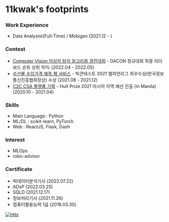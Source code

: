 # 11kwak's footprints



### Work Experience

- Data Analysist(Full-Time) / Mobigen (2021.12 - )

<!-- ### Education

- Bitcamp Academy (2021.07 - 2021.12)
- B.A. in International Relations, Yonsei Univ (2014.03 - 2021.08)  -->
<!-- 
### Project

- 2023 국토안전 빅데이터 플랫폼 구축 및 분석과제 구현 사업 (2023.02 ~ 2023   )
- 2022 소방청 119빅데이터 과제분석 및 분석기반 고도화 사업 (2022.08 ~ 2023.01)
- 2022 KOTRA 빅데이터 분석 플랫폼 고도화 사업 (2022.04 ~ 2022.07) 
- 2022 비츠넥스텍 초음파 탐지 QA 이미지 분류 모형개발 기술검토 (2022.02 ~ 2022.03) 
-->


### Contest

- [Computer Vision 이상치 탐지 알고리즘 경진대회](https://dacon.io/competitions/official/235894/codeshare/5011?page=1&dtype=recent) - DACON 정규대회 최종 리더보드 순위 상위 10% (2022.04 - 2022.05)
- [수산물 수입가격 예측 웹 서비스](https://github.com/11kwak/2021_BigContest_WinterWinner_Project/) - 빅콘테스트 2021 챔피언리그 최우수상(한국정보통신진흥협회장상) 수상 (2021.08 - 2021.12)
- [C2C CSA 플랫폼 기획](https://github.com/11kwak/HereFood_Hultprize2021) - Hult Prize 2021 아시아 지역 예선 진출 (in Manila) (2020.10 - 2021.04) 



### Skills

- Main Language : Python
- ML/DL : scikit-learn, PyTorch
- Web : ReactJS, Flask, Dash


### Interest

- MLOps
- robo-advisor



### Certificate
- 빅데이터분석기사 (2022.07.22)
- ADsP (2022.03.25)
- SQLD (2021.12.17)
- 정보처리기사 (2021.11.26)
- 컴퓨터활용능력 1급 (2018.03.30) 




[![Hits](https://hits.seeyoufarm.com/api/count/incr/badge.svg?url=https%3A%2F%2Fgithub.com%2F11kwak&count_bg=%2379C83D&title_bg=%23555555&icon=&icon_color=%23E7E7E7&title=hits&edge_flat=false)](https://hits.seeyoufarm.com)




